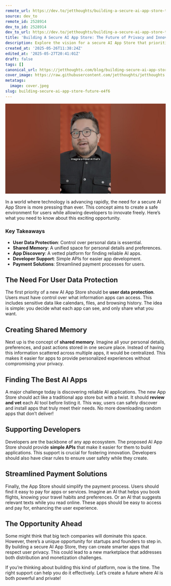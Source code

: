 ```yaml
---
remote_url: https://dev.to/jetthoughts/building-a-secure-ai-app-store-the-future-of-privacy-and-innovation-2aof
source: dev_to
remote_id: 2528914
dev_to_id: 2528914
dev_to_url: https://dev.to/jetthoughts/building-a-secure-ai-app-store-the-future-of-privacy-and-innovation-2aof
title: 'Building A Secure AI App Store: The Future of Privacy and Innovation'
description: Explore the vision for a secure AI App Store that prioritizes user privacy, simplifies app discovery, and supports developers. Learn how this innovative platform can reshape the tech landscape.
created_at: '2025-05-26T11:38:24Z'
edited_at: '2025-05-27T20:41:01Z'
draft: false
tags: []
canonical_url: https://jetthoughts.com/blog/building-secure-ai-app-store-future-e4f6/
cover_image: https://raw.githubusercontent.com/jetthoughts/jetthoughts.github.io/master/content/blog/building-secure-ai-app-store-future-e4f6/cover.jpeg
metatags:
  image: cover.jpeg
slug: building-secure-ai-app-store-future-e4f6
---
```

[![Building A Secure AI App Store: The Future of Privacy and Innovation](file_0.jpg)](https://www.youtube.com/watch?v=TFXPfy7sWG8)

In a world where technology is advancing rapidly, the need for a secure AI App Store is more pressing than ever. This concept aims to create a safe environment for users while allowing developers to innovate freely. Here’s what you need to know about this exciting opportunity.

### Key Takeaways

*   **User Data Protection**: Control over personal data is essential.
*   **Shared Memory**: A unified space for personal details and preferences.
*   **App Discovery**: A vetted platform for finding reliable AI apps.
*   **Developer Support**: Simple APIs for easier app development.
*   **Payment Solutions**: Streamlined payment processes for users.

## The Need For User Data Protection

The first priority of a new AI App Store should be **user data protection**. Users must have control over what information apps can access. This includes sensitive data like calendars, files, and browsing history. The idea is simple: you decide what each app can see, and only share what you want.

## Creating Shared Memory

Next up is the concept of **shared memory**. Imagine all your personal details, preferences, and past actions stored in one secure place. Instead of having this information scattered across multiple apps, it would be centralized. This makes it easier for apps to provide personalized experiences without compromising your privacy.

## Finding The Best AI Apps

A major challenge today is discovering reliable AI applications. The new App Store should act like a traditional app store but with a twist. It should **review and vet** each AI tool before listing it. This way, users can safely discover and install apps that truly meet their needs. No more downloading random apps that don’t deliver!

## Supporting Developers

Developers are the backbone of any app ecosystem. The proposed AI App Store should provide **simple APIs** that make it easier for them to build applications. This support is crucial for fostering innovation. Developers should also have clear rules to ensure user safety while they create.

## Streamlined Payment Solutions

Finally, the App Store should simplify the payment process. Users should find it easy to pay for apps or services. Imagine an AI that helps you book flights, knowing your travel habits and preferences. Or an AI that suggests relevant texts while you read online. These apps should be easy to access and pay for, enhancing the user experience.

## The Opportunity Ahead

Some might think that big tech companies will dominate this space. However, there’s a unique opportunity for startups and founders to step in. By building a secure AI App Store, they can create smarter apps that respect user privacy. This could lead to a new marketplace that addresses both distribution and monetization challenges.

If you’re thinking about building this kind of platform, now is the time. The right support can help you do it effectively. Let’s create a future where AI is both powerful and private!